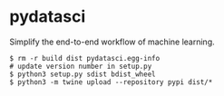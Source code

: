 # pydatasci

Simplify the end-to-end workflow of machine learning.

```
$ rm -r build dist pydatasci.egg-info
# update version number in setup.py
$ python3 setup.py sdist bdist_wheel
$ python3 -m twine upload --repository pypi dist/*
```